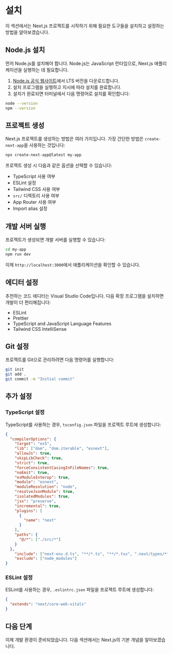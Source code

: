 # 설치

이 섹션에서는 Next.js 프로젝트를 시작하기 위해 필요한 도구들을 설치하고 설정하는 방법을 알아보겠습니다.

## Node.js 설치

먼저 Node.js를 설치해야 합니다. Node.js는 JavaScript 런타임으로, Next.js 애플리케이션을 실행하는 데 필요합니다.

1. [Node.js 공식 웹사이트](https://nodejs.org/)에서 LTS 버전을 다운로드합니다.
2. 설치 프로그램을 실행하고 지시에 따라 설치를 완료합니다.
3. 설치가 완료되면 터미널에서 다음 명령어로 설치를 확인합니다:

```bash
node --version
npm --version
```

## 프로젝트 생성

Next.js 프로젝트를 생성하는 방법은 여러 가지입니다. 가장 간단한 방법은 `create-next-app`을 사용하는 것입니다:

```bash
npx create-next-app@latest my-app
```

프로젝트 생성 시 다음과 같은 옵션을 선택할 수 있습니다:

- TypeScript 사용 여부
- ESLint 설정
- Tailwind CSS 사용 여부
- `src/` 디렉토리 사용 여부
- App Router 사용 여부
- Import alias 설정

## 개발 서버 실행

프로젝트가 생성되면 개발 서버를 실행할 수 있습니다:

```bash
cd my-app
npm run dev
```

이제 `http://localhost:3000`에서 애플리케이션을 확인할 수 있습니다.

## 에디터 설정

추천하는 코드 에디터는 Visual Studio Code입니다. 다음 확장 프로그램을 설치하면 개발이 더 편리해집니다:

- ESLint
- Prettier
- TypeScript and JavaScript Language Features
- Tailwind CSS IntelliSense

## Git 설정

프로젝트를 Git으로 관리하려면 다음 명령어를 실행합니다:

```bash
git init
git add .
git commit -m "Initial commit"
```

## 추가 설정

### TypeScript 설정

TypeScript를 사용하는 경우, `tsconfig.json` 파일을 프로젝트 루트에 생성합니다:

```json
{
  "compilerOptions": {
    "target": "es5",
    "lib": ["dom", "dom.iterable", "esnext"],
    "allowJs": true,
    "skipLibCheck": true,
    "strict": true,
    "forceConsistentCasingInFileNames": true,
    "noEmit": true,
    "esModuleInterop": true,
    "module": "esnext",
    "moduleResolution": "node",
    "resolveJsonModule": true,
    "isolatedModules": true,
    "jsx": "preserve",
    "incremental": true,
    "plugins": [
      {
        "name": "next"
      }
    ],
    "paths": {
      "@/*": ["./src/*"]
    }
  },
    "include": ["next-env.d.ts", "**/*.ts", "**/*.tsx", ".next/types/**/*.ts"],
    "exclude": ["node_modules"]
}
```

### ESLint 설정

ESLint를 사용하는 경우, `.eslintrc.json` 파일을 프로젝트 루트에 생성합니다:

```json
{
  "extends": "next/core-web-vitals"
}
```

## 다음 단계

이제 개발 환경이 준비되었습니다. 다음 섹션에서는 Next.js의 기본 개념을 알아보겠습니다. 